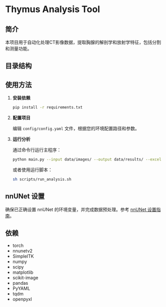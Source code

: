# Thymus Analysis Tool

## 简介

本项目用于自动化处理CT影像数据，提取胸腺的解剖学和放射学特征，包括分割和测量功能。

## 目录结构


## 使用方法

1. **安装依赖**

    ```bash
    pip install -r requirements.txt
    ```

2. **配置项目**

    编辑 `config/config.yaml` 文件，根据您的环境配置路径和参数。

3. **运行分析**

    通过命令行运行主程序：

    ```bash
    python main.py --input data/images/ --output data/results/ --excel data/results/result.xlsx --config config/config.yaml
    ```

    或者使用运行脚本：

    ```bash
    sh scripts/run_analysis.sh
    ```

## nnUNet 设置

确保已正确设置 nnUNet 的环境变量，并完成数据预处理。参考 [nnUNet 设置指南](https://github.com/MIC-DKFZ/nnUNet/blob/master/documentation/setting_up_paths.md)。

## 依赖

- torch
- nnunetv2
- SimpleITK
- numpy
- scipy
- matplotlib
- scikit-image
- pandas
- PyYAML
- tqdm
- openpyxl
